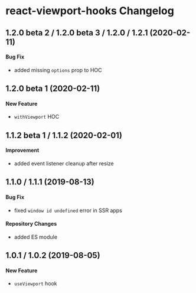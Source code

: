 # react-viewport-hooks Changelog

## 1.2.0 beta 2 / 1.2.0 beta 3 / 1.2.0 / 1.2.1 (2020-02-11)
#### Bug Fix
- added missing `options` prop to HOC

## 1.2.0 beta 1 (2020-02-11)
#### New Feature
- `withViewport` HOC

## 1.1.2 beta 1 / 1.1.2 (2020-02-01)
#### Improvement
- added event listener cleanup after resize

## 1.1.0 / 1.1.1 (2019-08-13)
#### Bug Fix
- fixed `window id undefined` error in SSR apps

#### Repository Changes
- added ES module

## 1.0.1 / 1.0.2 (2019-08-05)
#### New Feature
- `useViewport` hook
